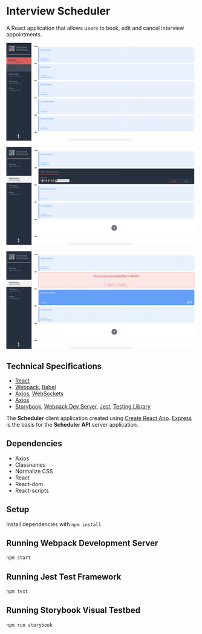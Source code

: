 # Interview Scheduler

A React application that allows users to book, edit and cancel interview appointments.

!["Interview Scheduler"](https://github.com/johncabang/scheduler/blob/master/docs/interview-scheduler-01.png)

!["Interview Scheduler"](https://github.com/johncabang/scheduler/blob/master/docs/interview-scheduler-02.png)

!["Interview Scheduler"](https://github.com/johncabang/scheduler/blob/master/docs/interview-scheduler-03.png)

## Technical Specifications

- [React](https://reactjs.org/)
- [Webpack](https://webpack.js.org/), [Babel](https://babeljs.io/)
- [Axios](https://github.com/axios/axios), [WebSockets](https://developer.mozilla.org/en-US/docs/Web/API/WebSockets_API)
- [Axios](https://github.com/axios/axios)
- [Storybook](https://storybook.js.org/), [Webpack Dev Server](https://github.com/webpack/webpack-dev-server), [Jest](https://jestjs.io/en/), [Testing Library](https://testing-library.com/)

The **Scheduler** client application created using [Create React App](https://create-react-app.dev/). [Express](https://expressjs.com/) is the basis for the **Scheduler API** server application.

## Dependencies

- Axios
- Classnames
- Normalize CSS
- React
- React-dom
- React-scripts

## Setup

Install dependencies with `npm install`.

## Running Webpack Development Server

```sh
npm start
```

## Running Jest Test Framework

```sh
npm test
```

## Running Storybook Visual Testbed

```sh
npm run storybook
```
